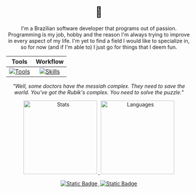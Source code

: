 <h1 align="center">🖖</h1>

<p align="center">
I'm a Brazilian software developer that programs out of passion. Programming is my job, hobby and the reason I'm always trying to improve in every aspect of my life. I'm yet to find a field I would like to specialize in, so for now (and if I'm able to) I just go for things that I deem fun.
</p>

<table align="center">
  <thead>
    <tr>
      <th align="center">Tools</th>
      <th align="center">Workflow</th>
    </tr>
  </thead>
  <tbody>
    <tr>
      <td align="center">
        <a href=".">
          <img src="https://skillicons.dev/icons?i=py,bash&theme=light&perline=3" alt="Tools">
        </a>
      </td>
      <td align="center">
        <a href=".">
          <img src="https://skillicons.dev/icons?i=linux,vscode&theme=light&perline=3" alt="Skills">
        </a>
      </td>
    </tr>
  </tbody>
</table>

<p align="center">
  <em>"Well, some doctors have the messiah complex. They need to save the world. You've got the Rubik's complex. You need to solve the puzzle."</em>
</p>

<p float="left" align="center">
  <a href=".">
    <img src="https://github-readme-stats.vercel.app/api?username=marcosdly&show_icons=true&show=reviews&theme=gruvbox&hide_title=true&hide_rank=true&number_format=long" alt="Stats" height="200" hspace="3">
  </a>
  <a href=".">
    <img src="https://github-readme-stats.vercel.app/api/top-langs/?username=marcosdly&theme=gruvbox&hide_title=true&langs_count=6&layout=donut&exclude_repo=dwm,dotfiles,zshrc" alt="Languages" height="200" hspace="3">
  </a>
</p>

<p align="center" float="center">
  <a href="https://www.instagram.com/marcosdly/">
    <img alt="Static Badge" src="https://img.shields.io/badge/Instagram-ea4a66?style=for-the-badge&logo=instagram&logoColor=fff" hspace="2">
  </a>
  <a href="mailto:dev.marcosdly@gmail.com">
    <img alt="Static Badge" src="https://img.shields.io/badge/dev.marcosdly%40gmail.com-ffd700?style=for-the-badge&logo=gmail&logoColor=000" hspace="2">
  </a>
</p>
